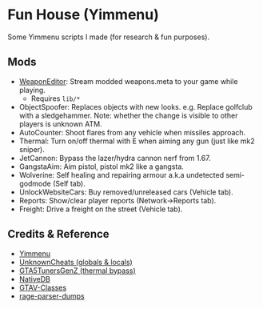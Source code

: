 # Fun House (Yimmenu)

Some Yimmenu scripts I made (for research & fun purposes).

## Mods
- [WeaponEditor](docs/weaponeditor.md): Stream modded weapons.meta to your game while playing.
    - Requires `lib/*`
- ObjectSpoofer: Replaces objects with new looks. e.g. Replace golfclub with a sledgehammer. Note: whether the change is visible to other players is unknown ATM.
- AutoCounter: Shoot flares from any vehicle when missiles approach.
- Thermal: Turn on/off thermal with E when aiming any gun (just like mk2 sniper).
- JetCannon: Bypass the lazer/hydra cannon nerf from 1.67.
- GangstaAim: Aim pistol, pistol mk2 like a gangsta.
- Wolverine: Self healing and repairing armour a.k.a undetected semi-godmode (Self tab).
- UnlockWebsiteCars: Buy removed/unreleased cars (Vehicle tab).
- Reports: Show/clear player reports (Network->Reports tab).
- Freight: Drive a freight on the street (Vehicle tab).


## Credits & Reference
- [Yimmenu](https://github.com/YimMenu/YimMenu)
- [UnknownCheats (globals & locals)](https://www.unknowncheats.me/forum/grand-theft-auto-v/500059-globals-locals-discussion-read-page-1-a.html)
- [GTA5TunersGenZ (thermal bypass)](https://www.unknowncheats.me/forum/downloads.php?do=file&id=41096)
- [NativeDB](https://alloc8or.re/gta5/nativedb/)
- [GTAV-Classes](https://github.com/Yimura/GTAV-Classes)
- [rage-parser-dumps](https://alexguirre.github.io/rage-parser-dumps/)